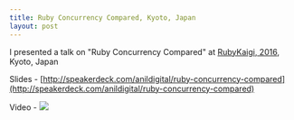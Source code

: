 ```yaml
---
title: Ruby Concurrency Compared, Kyoto, Japan
layout: post
---
```


I presented a talk on "Ruby Concurrency Compared" at [RubyKaigi, 2016](http://rubykaigi.org/2016/presentations/anildigital.html), Kyoto, Japan

Slides - [http://speakerdeck.com/anildigital/ruby-concurrency-compared](http://speakerdeck.com/anildigital/ruby-concurrency-compared)

<script async class="speakerdeck-embed" data-id="bdeeac85bfd742dd8345eb7aeea9017f" data-ratio="1.77777777777778" src="//speakerdeck.com/assets/embed.js"></script>


Video - [![](http://img.youtube.com/vi/lbX-9mDUOIw/0.jpg)](http://www.youtube.com/watch?v=lbX-9mDUOIw " Ruby Concurrency compared / Anil Wadghule / RubyKaigi")
